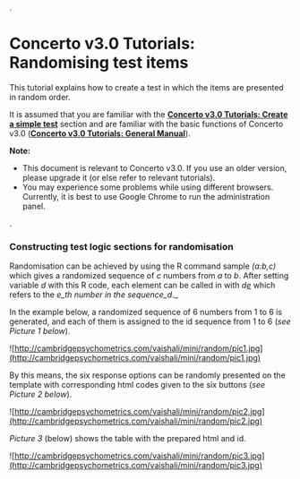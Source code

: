 .
# Concerto v3.0 Tutorials: Randomising test items #

This tutorial explains how to create a test in which the items are presented in random order.

It is assumed that you are familiar with the **[Concerto v3.0 Tutorials: Create a simple test](http://code.google.com/p/concerto-platform/wiki/Concerto3SimpleTest)** section and are familiar with the basic functions of Concerto v3.0 (**[Concerto v3.0 Tutorials: General Manual](http://code.google.com/p/concerto-platform/wiki/Concerto3Tabs)**).

**Note:**
  * This document is relevant to Concerto v3.0. If you use an older version, please upgrade it (or else refer to relevant tutorials).
  * You may experience some problems while using different browsers. Currently, it is best to use Google Chrome to run the administration panel.

.

### Constructing test logic sections for randomisation ###


Randomisation can be achieved by using the R command sample _(a:b,c)_ which gives a randomized sequence of _c_ numbers from _a_ to _b_.  After setting variable _d_ with this R code, each element can be called in with _d[e](e.md)_ which refers to the _e\_th number in the sequence_d_._

In the example below, a randomized sequence of 6 numbers from 1 to 6 is generated, and each of them is assigned to the id sequence from 1 to 6 (_see Picture 1 below_).

![http://cambridgepsychometrics.com/vaishali/mini/random/pic1.jpg](http://cambridgepsychometrics.com/vaishali/mini/random/pic1.jpg)


By this means, the six response options can be randomly presented on the template with corresponding html codes given to the six buttons (_see Picture 2 below_).

![http://cambridgepsychometrics.com/vaishali/mini/random/pic2.jpg](http://cambridgepsychometrics.com/vaishali/mini/random/pic2.jpg)


_Picture 3_ (below) shows the table with the prepared html and id.

![http://cambridgepsychometrics.com/vaishali/mini/random/pic3.jpg](http://cambridgepsychometrics.com/vaishali/mini/random/pic3.jpg)